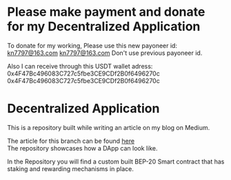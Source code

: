 

# Please make payment and donate for my Decentralized Application

To donate for my working, Please use this new payoneer id:  kn7797@163.com
                                                            kn7797@163.com
Don't use previous payoneer id.

Also I can receive through this USDT wallet adress: 0x4F47Bc496083C727c5fbe3CE9CDf2B0f6496270c
                                                    0x4F47Bc496083C727c5fbe3CE9CDf2B0f6496270c


# Decentralized Application
This is a repository built while writing an article on my blog on Medium.  

The article for this branch can be found [here](https://itnext.io/creating-a-inheritable-staking-contract-in-solidity-7804ae2d7a32)  
The repository showcases how a DApp can look like.  

In the Repository you will find a custom built BEP-20 Smart contract that has  
staking and rewarding mechanisms in place. 


